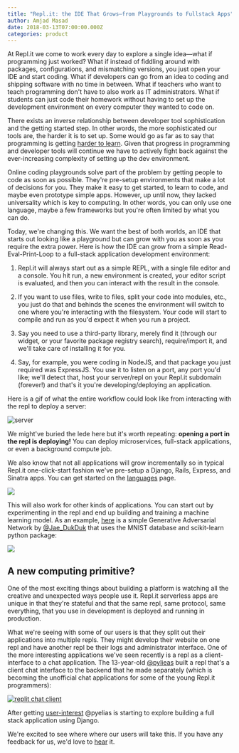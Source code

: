 ```yaml
---
title: "Repl.it: the IDE That Grows—from Playgrounds to Fullstack Apps"
author: Amjad Masad
date: 2018-03-13T07:00:00.000Z
categories: product
---
```


At Repl.it we come to work every day to explore a single idea—what if
programming just worked? What if instead of fiddling around with packages,
configurations, and mismatching versions, you just open your IDE and start
coding. What if developers can go from an idea to coding and shipping software
with no time in between. What if teachers who want to teach programming don't
have to also work as IT administrators. What if students can just code their
homework without having to set up the development environment on every computer
they wanted to code on.

There exists an inverse relationship between developer tool sophistication and
the getting started step. In other words, the more sophisticated our tools are,
the harder it is to set up. Some would go as far as to say that programming is
getting [harder to
learn](http://allendowney.blogspot.com/2018/02/learning-to-program-is-getting-harder.html). Given
that progress in programming and developer tools will continue we have to
actively fight back against the ever-increasing complexity of setting up the dev
environment.

Online coding playgrounds solve part of the problem by getting people to code as
soon as possible. They're pre-setup environments that make a lot of decisions
for you. They make it easy to get started, to learn to code, and maybe even
prototype simple apps. However, up until now, they lacked universality which is
key to computing. In other words, you can only use one language, maybe a few
frameworks but you're often limited by what you can do.

Today, we're changing this. We want the best of both worlds, an IDE that starts
out looking like a playground but can grow with you as soon as you require the
extra power. Here is how the IDE can grow from a simple
Read-Eval-Print-Loop to a full-stack application development environment:

1. Repl.it will always start out as a simple REPL, with a single file editor and
a console. You hit run, a new environment is created, your editor script is
evaluated, and then you can interact with the result in the console.

2. If you want to use files, write to files, split your code into modules, etc.,
you just do that and behinds the scenes the environment will switch to one
where you're interacting with the filesystem. Your code will start to compile
and run as you'd expect it when you run a project.

3. Say you need to use a third-party library, merely find it (through our
widget, or your favorite package registry search), require/import it, and we'll
take care of installing it for you.

4. Say, for example, you were coding in NodeJS, and that package you just
required was
ExpressJS. You use it to listen on a port, any port you'd like; we'll detect that,
host your server/repl on your Repl.it subdomain (forever!) and that's it you're
developing/deploying an application.

Here is a gif of what the entire workflow could look like from interacting with
the repl to deploy a server:

![server](/public/images/blog/server.gif)

We might've buried the lede here but it's worth repeating: __opening a port in the
repl is deploying!__ You can deploy microservices, full-stack applications, or
even a background compute job.

We also know that not all applications will grow incrementally so in typical
Repl.it one-click-start fashion we've pre-setup a Django, Rails, Express, and
Sinatra apps. You can get started on the [languages](/languages) page.

<a target="_blank" href="https://repl.it/languages"><img src="/public/images/blog/rails.png"/></a>

This will also work for other kinds of applications. You can start out by
experimenting in the repl and end up building and training a machine learning
model. As an example, [here](https://repl.it/@Jae_DukDuk/Simple-GAN) is a simple Generative Adversarial Network by
[@Jae_DukDuk](https://repl.it/@Jae_DukDuk) that uses
the MNIST database and scikit-learn python package:

<a target="_blank" href="https://repl.it/@Jae_DukDuk/Simple-GAN"><img src="/public/images/blog/mnist.png"/></a>


## A new computing primitive?

One of the most exciting things about building a platform is watching all the
creative and unexpected ways people use it. Repl.it serverless apps are unique in
that they're stateful and that the same repl, same protocol, same everything,
that you use in development is deployed and running in production.

What we're seeing with some of our users is that they split out their
applications into multiple repls. They might develop their website on one repl
and have another repl be their logs and administrator interface. One of the more
interesting applications we've seen recently is a repl as a client-interface to a chat
application. The 13-year-old [@pylieas](https://repl.it/@pyelias) built a repl that's a client chat
interface to the backend that he made separately (which is becoming the
unofficial chat applications for some of the young Repl.it programmers):

<a target="_blank" href="https://repl.it/@pyelias/Chatroom"><img alt="replit chat client" src="/public/images/blog/chat.png"/></a>

After getting [user-interest](https://repl.it/ibuiltthis/p/working-chatroom) @pyelias is starting to explore building a full
stack application using Django.

We're excited to see where where our users will take this. If you have any
feedback for us, we'd love to [hear](/feedback) it.